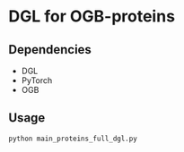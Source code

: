 # DGL for OGB-proteins

## Dependencies
- DGL
- PyTorch
- OGB

## Usage

```python
python main_proteins_full_dgl.py
```

